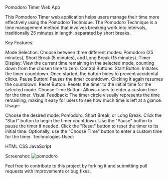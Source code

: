 Pomodoro Timer Web App

This Pomodoro Timer web application helps users manage their time more effectively using the Pomodoro Technique. The Pomodoro Technique is a time management method that involves breaking work into intervals, traditionally 25 minutes in length, separated by short breaks.

Key Features:

Mode Selection: Choose between three different modes: Pomodoro (25 minutes), Short Break (5 minutes), and Long Break (15 minutes).
Timer Display: View the current time remaining in the selected mode, counting down from the chosen time to zero.
Control Buttons:
Start Button: Initiates the timer countdown. Once started, the button hides to prevent accidental clicks.
Pause Button: Pauses the timer countdown. Clicking it again resumes the countdown.
Reset Button: Resets the timer to the initial time for the selected mode.
Choose Time Button: Allows users to enter a custom time for the timer.
Visual Feedback: The timer circle visually represents the time remaining, making it easy for users to see how much time is left at a glance.
Usage:

Choose the desired mode: Pomodoro, Short Break, or Long Break.
Click the "Start" button to begin the timer countdown.
Use the "Pause" button to pause the timer if needed.
Click the "Reset" button to reset the timer to its initial time.
Optionally, use the "Choose Time" button to enter a custom time for the timer.
Technologies Used:

HTML
CSS
JavaScript

Screenshot:
![pomodoro](https://github.com/kunal0395/Pomodoro-Web-App/assets/138603748/13dba89f-3aa0-4e6e-bdf2-a8b4cb0c514d)

Feel free to contribute to this project by forking it and submitting pull requests with improvements or bug fixes.
